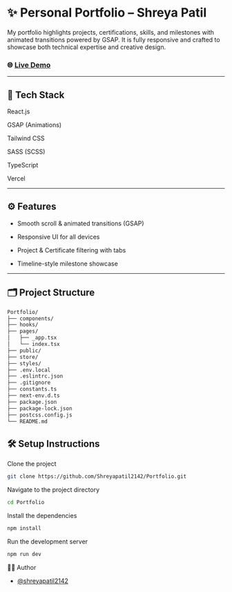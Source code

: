 # ✨ Personal Portfolio – Shreya Patil

My portfolio highlights projects, certifications, skills, and milestones with animated transitions powered by GSAP. It is fully responsive and crafted to showcase both technical expertise and creative design.

### 🌐 [Live Demo](https://shreyapatil2142-portfolio.vercel.app)

---
## 🚀 Tech Stack

React.js

GSAP (Animations)

Tailwind CSS

SASS (SCSS)

TypeScript

Vercel

---

## ⚙️ Features

- Smooth scroll & animated transitions (GSAP)

- Responsive UI for all devices

- Project & Certificate filtering with tabs

- Timeline-style milestone showcase

---

## 🗂️ Project Structure

```bash
Portfolio/
├── components/
├── hooks/
├── pages/
│   ├── _app.tsx
│   └── index.tsx
├── public/
├── store/
├── styles/
├── .env.local
├── .eslintrc.json
├── .gitignore
├── constants.ts
├── next-env.d.ts
├── package.json
├── package-lock.json
├── postcss.config.js
└── README.md
```

## 🛠️ Setup Instructions

Clone the project

```bash
git clone https://github.com/Shreyapatil2142/Portfolio.git
```

Navigate to the project directory

```bash
cd Portfolio
```

Install the dependencies

```bash
npm install
```

Run the development server

```bash
npm run dev
```

👩‍💻 Author

- [@shreyapatil2142](https://github.com/Shreyapatil2142)

